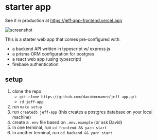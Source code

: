 
# starter app

See it in production at https://jeff-app-frontend.vercel.app

![screenshot](https://github.com/davidmcnamee/jeff-app/assets/16356719/7087eace-80b5-4171-bede-98d94344db9c")


This is a starter web app that comes pre-configured with:
* a backend API written in typescript w/ express.js
* a prisma ORM configuration for postgres
* a react web app (using typescript)
* firebase authentication

## setup

1. clone the repo
   * `git clone https://github.com/davidmcnamee/jeff-app.git`
   * `cd jeff-app`
2. run `make setup`
4. run `createdb jeff-app` (this creates a postgres database on your local machine)
5. create a `.env` file based on `.env.example` (or ask David)
6. In one terminal, run `cd frontend && yarn start`
7. In another terminal, run `cd backend && yarn start`

